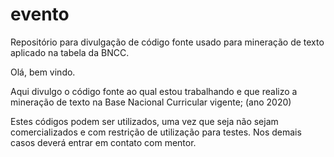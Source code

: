 # evento
Repositório para divulgação de código fonte usado para mineração de texto aplicado na tabela da BNCC. 

Olá, bem vindo.

Aqui divulgo o código fonte ao qual estou trabalhando e que realizo a mineração de texto na Base Nacional Curricular vigente; (ano 2020)

Estes códigos podem ser utilizados, uma vez que seja não sejam comercializados e com restrição de utilização para testes. Nos demais casos deverá entrar em contato com mentor.
